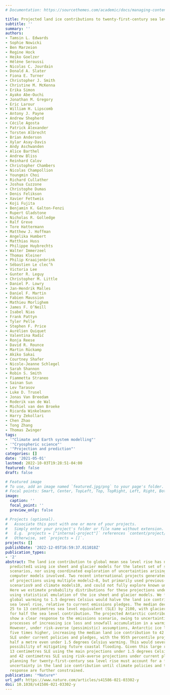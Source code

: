 ```yaml
---
# Documentation: https://sourcethemes.com/academic/docs/managing-content/

title: Projected land ice contributions to twenty-first-century sea level rise
subtitle: ''
summary: ''
authors:
- Tamsin L. Edwards
- Sophie Nowicki
- Ben Marzeion
- Regine Hock
- Heiko Goelzer
- Hélène Seroussi
- Nicolas C. Jourdain
- Donald A. Slater
- Fiona E. Turner
- Christopher J. Smith
- Christine M. McKenna
- Erika Simon
- Ayako Abe-Ouchi
- Jonathan M. Gregory
- Eric Larour
- William H. Lipscomb
- Antony J. Payne
- Andrew Shepherd
- Cécile Agosta
- Patrick Alexander
- Torsten Albrecht
- Brian Anderson
- Xylar Asay-Davis
- Andy Aschwanden
- Alice Barthel
- Andrew Bliss
- Reinhard Calov
- Christopher Chambers
- Nicolas Champollion
- Youngmin Choi
- Richard Cullather
- Joshua Cuzzone
- Christophe Dumas
- Denis Felikson
- Xavier Fettweis
- Koji Fujita
- Benjamin K. Galton-Fenzi
- Rupert Gladstone
- Nicholas R. Golledge
- Ralf Greve
- Tore Hattermann
- Matthew J. Hoffman
- Angelika Humbert
- Matthias Huss
- Philippe Huybrechts
- Walter Immerzeel
- Thomas Kleiner
- Philip Kraaijenbrink
- Sébastien Le clec’h
- Victoria Lee
- Gunter R. Leguy
- Christopher M. Little
- Daniel P. Lowry
- Jan-Hendrik Malles
- Daniel F. Martin
- Fabien Maussion
- Mathieu Morlighem
- James F. O’Neill
- Isabel Nias
- Frank Pattyn
- Tyler Pelle
- Stephen F. Price
- Aurélien Quiquet
- Valentina Radić
- Ronja Reese
- David R. Rounce
- Martin Rückamp
- Akiko Sakai
- Courtney Shafer
- Nicole-Jeanne Schlegel
- Sarah Shannon
- Robin S. Smith
- Fiammetta Straneo
- Sainan Sun
- Lev Tarasov
- Luke D. Trusel
- Jonas Van Breedam
- Roderik van de Wal
- Michiel van den Broeke
- Ricarda Winkelmann
- Harry Zekollari
- Chen Zhao
- Tong Zhang
- Thomas Zwinger
tags:
- '"Climate and Earth system modelling"'
- '"Cryospheric science"'
- '"Projection and prediction"'
categories: []
date: '2021-05-01'
lastmod: 2022-10-03T19:28:51-04:00
featured: false
draft: false

# Featured image
# To use, add an image named `featured.jpg/png` to your page's folder.
# Focal points: Smart, Center, TopLeft, Top, TopRight, Left, Right, BottomLeft, Bottom, BottomRight.
image:
  caption: ''
  focal_point: ''
  preview_only: false

# Projects (optional).
#   Associate this post with one or more of your projects.
#   Simply enter your project's folder or file name without extension.
#   E.g. `projects = ["internal-project"]` references `content/project/deep-learning/index.md`.
#   Otherwise, set `projects = []`.
projects: []
publishDate: '2022-12-05T16:59:37.011018Z'
publication_types:
- '2'
abstract: The land ice contribution to global mean sea level rise has not yet been
  predicted1 using ice sheet and glacier models for the latest set of socio-economic
  scenarios, nor using coordinated exploration of uncertainties arising from the various
  computer models involved. Two recent international projects generated a large suite
  of projections using multiple models2–8, but primarily used previous-generation
  scenarios9 and climate models10, and could not fully explore known uncertainties.
  Here we estimate probability distributions for these projections under the new scenarios11,12
  using statistical emulation of the ice sheet and glacier models. We find that limiting
  global warming to 1.5 degrees Celsius would halve the land ice contribution to twenty-first-century
  sea level rise, relative to current emissions pledges. The median decreases from
  25 to 13 centimetres sea level equivalent (SLE) by 2100, with glaciers responsible
  for half the sea level contribution. The projected Antarctic contribution does not
  show a clear response to the emissions scenario, owing to uncertainties in the competing
  processes of increasing ice loss and snowfall accumulation in a warming climate.
  However, under risk-averse (pessimistic) assumptions, Antarctic ice loss could be
  five times higher, increasing the median land ice contribution to 42 centimetres
  SLE under current policies and pledges, with the 95th percentile projection exceeding
  half a metre even under 1.5 degrees Celsius warming. This would severely limit the
  possibility of mitigating future coastal flooding. Given this large range (between
  13 centimetres SLE using the main projections under 1.5 degrees Celsius warming
  and 42 centimetres SLE using risk-averse projections under current pledges), adaptation
  planning for twenty-first-century sea level rise must account for a factor-of-three
  uncertainty in the land ice contribution until climate policies and the Antarctic
  response are further constrained.
publication: '*Nature*'
url_pdf: https://www.nature.com/articles/s41586-021-03302-y
doi: 10.1038/s41586-021-03302-y
---
```

